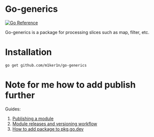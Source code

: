 # Go-generics

[![Go Reference](https://pkg.go.dev/badge/github.com/m1ker1n/go-generics.svg)](https://pkg.go.dev/github.com/m1ker1n/go-generics)

Go-generics is a package for processing slices such as map, filter, etc.

# Installation

```shell
go get github.com/m1ker1n/go-generics
```

# Note for me how to add publish further

Guides: 
1. [Publishing a module](https://go.dev/doc/modules/publishing)
2. [Module releases and versioning workflow](https://go.dev/doc/modules/release-workflow)
3. [How to add package to pkg.go.dev](https://pkg.go.dev/about)